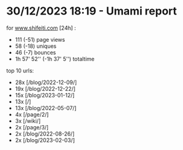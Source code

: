 # 30/12/2023 18:19 - Umami report
for www.shifeiti.com [24h] :

 - 111 (-51) page views
 - 58 (-18) uniques
 - 46 (-7) bounces
 - 1h 57' 52'' (-1h 37' 5'') totaltime


top 10 urls:
 - 28x [/blog/2022-12-09/]
 - 19x [/blog/2022-12-22/]
 - 15x [/blog/2023-01-12/]
 - 13x [/]
 - 13x [/blog/2022-05-07/]
 - 4x [/page/2/]
 - 3x [/wiki/]
 - 2x [/page/3/]
 - 2x [/blog/2022-08-26/]
 - 2x [/blog/2023-02-03/]


